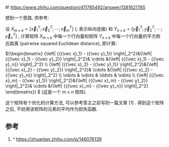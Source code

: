 #! https://www.zhihu.com/question/411785492/answer/1381621785

[comment]: <> (Answer URL: https://www.zhihu.com/question/411785492/answer/1381621785)
[comment]: <> (Question Title: 目标检测中如何计算两个分布之间的相似度？)
[comment]: <> (Author Name: 采石工)
[comment]: <> (Create Time: 2020-08-03 19:19:32)

想到一个思路, 供参考:

设  ${X_{m \times k}} = \left[ {\vec x_1^T;\vec x_2^T; \cdots ;\vec x_m^T}
\right]$  (; 表示纵向连接) 和  ${Y_{n \times k}} = \left[ {\vec y_1^T;\vec y_2^T;
\cdots ;\vec y_n^T} \right]$  , 计算矩阵  ${X_{m \times k}}$  中每一个行向量和矩阵  ${Y_{n
\times k}}$  中每一个行向量的平方欧氏距离 (pairwise squared Euclidean distance), 即计算:

${\begin{bmatrix} {\left\| {{{\vec x}_1} - {{\vec y}_1}}
\right\|_2^2}&{\left\| {{{\vec x}_1} - {{\vec y}_2}} \right\|_2^2}& \cdots
&{\left\| {{{\vec x}_1} - {{\vec y}_n}} \right\|_2^2} \\\ {\left\| {{{\vec
x}_2} - {{\vec y}_1}} \right\|_2^2}&{\left\| {{{\vec x}_2} - {{\vec y}_2}}
\right\|_2^2}& \cdots &{\left\| {{{\vec x}_2} - {{\vec y}_n}} \right\|_2^2}
\\\ \vdots & \vdots & \ddots & \vdots \\\ {\left\| {{{\vec x}_m} - {{\vec
y}_1}} \right\|_2^2}&{\left\| {{{\vec x}_m} - {{\vec y}_2}} \right\|_2^2}&
\cdots &{\left\| {{{\vec x}_m} - {{\vec y}_n}} \right\|_2^2} \end{bmatrix}}
$  (这是一个  $m \times n$  矩阵).

这个矩阵有个优化的计算方法, 可以参考答主之前写的一篇文章  [1]  . 得到这个矩阵之后, 不妨用该矩阵的元素的平均作为损失函数.

##  参考

  1. ^  [ https://zhuanlan.zhihu.com/p/146076139 ](https://zhuanlan.zhihu.com/p/146076139)

